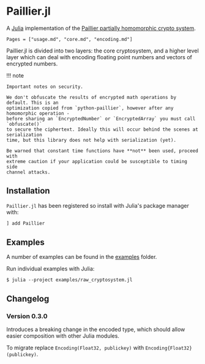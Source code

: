 # Paillier.jl

A [Julia](https://julialang.org/) implementation of the
[Paillier partially homomorphic crypto system](https://en.wikipedia.org/wiki/Paillier_cryptosystem).

```@contents
Pages = ["usage.md", "core.md", "encoding.md"]
```

Paillier.jl is divided into two layers: the core cryptosystem, and a higher level
layer which can deal with encoding floating point numbers and vectors of encrypted
numbers.

!!! note

    Important notes on security.

    We don't obfuscate the results of encrypted math operations by default. This is an
    optimization copied from `python-paillier`, however after any homomorphic operation -
    before sharing an `EncryptedNumber` or `EncryptedArray` you must call `obfuscate()`
    to secure the ciphertext. Ideally this will occur behind the scenes at serialization
    time, but this library does not help with serialization (yet).

    Be warned that constant time functions have **not** been used, proceed with
    extreme caution if your application could be susceptible to timing side
    channel attacks.


## Installation

`Paillier.jl` has been registered so install with Julia's package manager with:

```julia
] add Paillier
```

## Examples

A number of examples can be found in the [examples](https://github.com/hardbyte/Paillier.jl/tree/master/examples) folder.

Run individual examples with Julia:

```
$ julia --project examples/raw_cryptosystem.jl
```

## Changelog

### Version 0.3.0

Introduces a breaking change in the encoded type, which should allow easier composition with other Julia modules.

To migrate replace `Encoding(Float32, publickey)` with `Encoding{Float32}(publickey)`.

